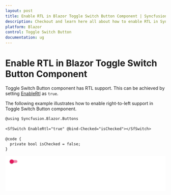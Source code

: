 ```yaml
---
layout: post
title: Enable RTL in Blazor Toggle Switch Button Component | Syncfusion
description: Checkout and learn here all about how to enable RTL in Syncfusion Blazor Toggle Switch Button component and more.
platform: Blazor
control: Toggle Switch Button 
documentation: ug
---
```


# Enable RTL in Blazor Toggle Switch Button Component

Toggle Switch Button component has RTL support. This can be achieved by setting [EnableRtl](https://help.syncfusion.com/cr/blazor/Syncfusion.Blazor.Buttons.SfSwitch-1.html) as `true`.

The following example illustrates how to enable right-to-left support in Toggle Switch Button component.

```cshtml
@using Syncfusion.Blazor.Buttons

<SfSwitch EnableRtl="true" @bind-Checked="isChecked"></SfSwitch>

@code {
  private bool isChecked = false;
}

```

![Switch Sample](./../images/switch-rtl.png)
